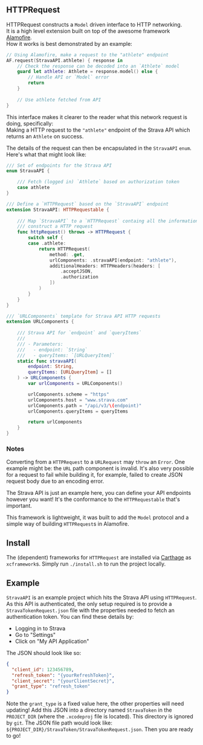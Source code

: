 ## HTTPRequest 

HTTPRequest constructs a `Model` driven interface to HTTP networking.  
It is a high level extension built on top of the awesome framework [Alamofire](https://github.com/Alamofire/Alamofire).  
How it works is best demonstrated by an example:

```swift
// Using Alamofire, make a request to the "athlete" endpoint 
AF.request(StravaAPI.athlete) { response in
    // Check the response can be decoded into an `Athlete` model
    guard let athlete: Athlete = response.model() else {
        // Handle API or `Model` error
        return
    }
        
    // Use athlete fetched from API
}
```

This interface makes it clearer to the reader what this network request is doing, specifically:  
Making a HTTP request to the `"athlete"` endpoint of the Strava API which returns an `Athlete` on success.

The details of the request can then be encapsulated in the `StravaAPI` `enum`.  
Here's what that might look like:

```swift
/// Set of endpoints for the Strava API
enum StravaAPI {

    /// Fetch (logged in) `Athlete` based on authorization token
    case athlete
}

/// Define a `HTTPRequest` based on the `StravaAPI` endpoint
extension StravaAPI: HTTPRequestable {
    
    /// Map `StravaAPI` to a `HTTPRequest` containg all the information needed to 
    /// construct a HTTP request
    func httpRequest() throws -> HTTPRequest {
        switch self {
        case .athlete:
            return HTTPRequest(
                method: .get,
                urlComponents: .stravaAPI(endpoint: "athlete"),
                additionalHeaders: HTTPHeaders(headers: [
                    .acceptJSON,
                    .authorization
                ])
            )
        }
    }
}

/// `URLComponents` template for Strava API HTTP requests
extension URLComponents {
    
    /// Strava API for `endpoint` and `queryItems`
    ///
    /// - Parameters:
    ///   - endpoint: `String`
    ///   - queryItems: `[URLQueryItem]`
    static func stravaAPI(
        endpoint: String,
        queryItems: [URLQueryItem] = []
    ) -> URLComponents {
        var urlComponents = URLComponents()

        urlComponents.scheme = "https"
        urlComponents.host = "www.strava.com"
        urlComponents.path = "/api/v3/\(endpoint)"
        urlComponents.queryItems = queryItems 

        return urlComponents
    }
}
```

### Notes

Converting from a `HTTPRequest` to a `URLRequest` may `throw` an `Error`. One example might be: the `URL` path component is invalid.
It's also very possible for a request to fail while building it, for example, failed to create JSON request body due to an encoding error.

The Strava API is just an example here, you can define your API endpoints however you want! It's the conformance to the `HTTPRequestable` that's important.

This framework is lightweight, it was built to add the `Model` protocol and a simple way of building `HTTPRequest`s in Alamofire.

## Install

The (dependent) frameworks for `HTTPRequest` are installed via [Carthage](https://github.com/Carthage/Carthage) as `xcframework`s.
Simply run `./install.sh` to run the project locally.

## Example

`StravaAPI` is an example project which hits the Strava API using `HTTPRequest`.
As this API is authenticated, the only setup required is to provide a `StravaTokenRequest.json`  file with the properties needed to fetch an authentication token. 
You can find these details by:
- Logging in to Strava
- Go to "Settings"
- Click on "My API Application"

The JSON should look like so:
```json
{
  "client_id": 123456789,
  "refresh_token": "{yourRefreshToken}",
  "client_secret": "{yourClientSecret}",
  "grant_type": "refresh_token"
}
```
Note the `grant_type` is a fixed value here, the other properties will need updating!
Add this JSON  into a directory named `StravaToken` in the `PROJECT_DIR` (where the `.xcodeproj` file is located). 
This directory is ignored by `git`.
The JSON file path would look like: `${PROJECT_DIR}/StravaToken/StravaTokenRequest.json`.
Then you are ready to go!

